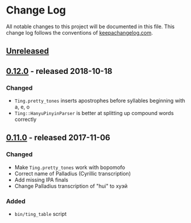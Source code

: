 # Change Log
All notable changes to this project will be documented in this file. This change log follows the conventions of [keepachangelog.com](http://keepachangelog.com/).

<!-- (this space deliberately left blank) -->
<!-- ### Added -->
<!-- ### Changed -->
<!-- ### Removed -->
<!-- ### Fixed -->

## [Unreleased]

## [0.12.0] - released 2018-10-18

### Changed
- `Ting.pretty_tones` inserts apostrophes before syllables beginning with a, e, o
- `Ting::HanyuPinyinParser` is better at splitting up compound words correctly

## [0.11.0] - released 2017-11-06

### Changed
- Make `Ting.pretty_tones` work with bopomofo
- Correct name of Palladius (Cyrillic transcription)
- Add missing IPA finals
- Change Palladius transcription of "hui" to хуэй

### Added
- `bin/ting_table` script

[Unreleased]: https://github.com/lambdaisland/uri/compare/v0.12.0...HEAD
[0.12.0]: https://github.com/plexus/ting/compare/v0.12.0...v0.11.0
[0.11.0]: https://github.com/plexus/ting/compare/v0.11.0...v0.10.0
